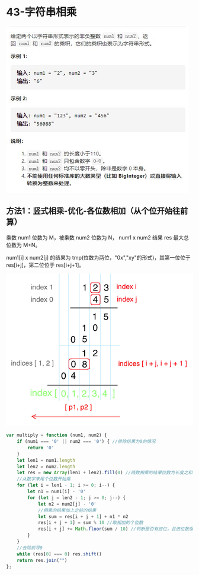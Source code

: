 # 43-字符串相乘

<img src='img/43-字符串相乘.jpg' />



## 方法1：竖式相乘-优化-各位数相加（从个位开始往前算）

乘数 num1 位数为 M，被乘数 num2 位数为 N， num1 x num2 结果 res 最大总位数为 M+N。

num1[i] x num2[j] 的结果为 tmp(位数为两位，"0x","xy"的形式)，其第一位位于 res[i+j]，第二位位于 res[i+j+1]。

<img src='img/1.png' />

```js
var multiply = function (num1, num2) {
    if (num1 === '0' || num2 === '0') { //排除结果为0的情况
        return '0'
    }
    let len1 = num1.length
    let len2 = num2.length
    let res = new Array(len1 + len2).fill(0) //两数相乘的结果位数为长度之和
    //从数字末尾个位数开始乘
    for (let i = len1 - 1; i >= 0; i--) {
        let n1 = num1[i] - '0'
        for (let j = len2 - 1; j >= 0; j--) {
            let n2 = num2[j] - '0'
            //相乘的结果加上之前的结果
            let sum = res[i + j + 1] + n1 * n2
            res[i + j + 1] = sum % 10 //取相加的个位数
            res[i + j] += Math.floor(sum / 10) //判断是否有进位，且进位数保存到数组前一位
        }
    }
    //去除前导0
    while (res[0] === 0) res.shift()
    return res.join("")
};
```


